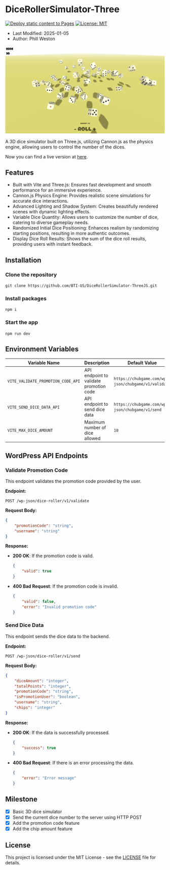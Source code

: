 # DiceRollerSimulator-Three

[![Deploy static content to Pages](https://github.com/BTI-US/DiceRollerSimulator-ThreeJS/actions/workflows/static.yml/badge.svg?branch=main)](https://github.com/BTI-US/DiceRollerSimulator-ThreeJS/actions/workflows/static.yml)
[![License: MIT](https://img.shields.io/badge/License-MIT-yellow.svg)](https://opensource.org/licenses/MIT)

- Last Modified: 2025-01-05
- Author: Phill Weston

![screenshot](images/diceRollerSimulator0.jpg)

A 3D dice simulator built on Three.js, utilizing Cannon.js as the physics engine, allowing users to control the number of the dices.

Now you can find a live version at [here](https://dice,chubgame.com/).

## Features

- Built with Vite and Three.js: Ensures fast development and smooth performance for an immersive experience.
- Cannon.js Physics Engine: Provides realistic scene simulations for accurate dice interactions.
- Advanced Lighting and Shadow System: Creates beautifully rendered scenes with dynamic lighting effects.
- Variable Dice Quantity: Allows users to customize the number of dice, catering to diverse gameplay needs.
- Randomized Initial Dice Positioning: Enhances realism by randomizing starting positions, resulting in more authentic outcomes.
- Display Dice Roll Results: Shows the sum of the dice roll results, providing users with instant feedback.

## Installation

### Clone the repository

```shell
git clone https://github.com/BTI-US/DiceRollerSimulator-ThreeJS.git
```

### Install packages

```shell
npm i
```

### Start the app

```shell
npm run dev
```

## Environment Variables

|Variable Name|Description|Default Value|
|-|-|-|
|`VITE_VALIDATE_PROMOTION_CODE_API`|API endpoint to validate promotion code|`https://chubgame.com/wp-json/chubgame/v1/validate`|
|`VITE_SEND_DICE_DATA_API`|API endpoint to send dice data|`https://chubgame.com/wp-json/chubgame/v1/send`|
|`VITE_MAX_DICE_AMOUNT`|Maximum number of dice allowed|`10`|

## WordPress API Endpoints

### Validate Promotion Code

This endpoint validates the promotion code provided by the user.

**Endpoint:**

```text
POST /wp-json/dice-roller/v1/validate
```

**Request Body:**

```json
{
    "promotionCode": "string",
    "username": "string"
}
```

**Response:**

- **200 OK**: If the promotion code is valid.

  ```json
  {
      "valid": true
  }
  ```

- **400 Bad Request**: If the promotion code is invalid.

  ```json
  {
      "valid": false,
      "error": "Invalid promotion code"
  }
  ```

### Send Dice Data

This endpoint sends the dice data to the backend.

**Endpoint:**

```text
POST /wp-json/dice-roller/v1/send
```

**Request Body:**

```json
{
    "diceAmount": "integer",
    "totalPoints": "integer",
    "promotionCode": "string",
    "isPromotionUser": "boolean",
    "username": "string",
    "chips": "integer"
}
```

**Response:**

- **200 OK**: If the data is successfully processed.

  ```json
  {
      "success": true
  }
  ```

- **400 Bad Request**: If there is an error processing the data.

  ```json
  {
      "error": "Error message"
  }
  ```

## Milestone

- [x] Basic 3D dice simulator
- [x] Send the current dice number to the server using HTTP POST
- [x] Add the promotion code feature
- [x] Add the chip amount feature

## License

This project is licensed under the MIT License - see the [LICENSE](LICENSE) file for details.
